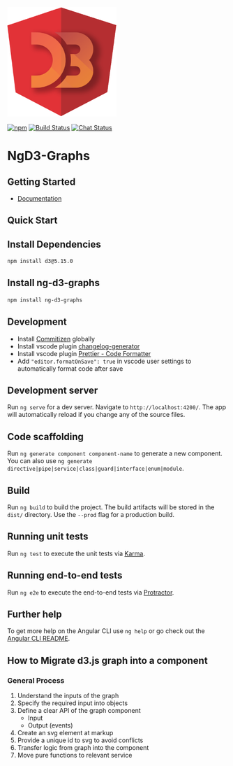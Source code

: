 <img src="./assets/ng-d3.png" alt="drawing" width="250" height="250"/>

[![npm](https://img.shields.io/npm/v/ng-d3-graphs.svg?maxAge=2592000?style=flat-square)](https://www.npmjs.com/package/ng-d3-graphs)
[![Build Status](https://travis-ci.org/loukas-kotas/ng-d3-graphs.svg?branch=master)](https://travis-ci.org/loukas-kotas/ng-d3-graphs)
[![Chat Status](https://img.shields.io/badge/chat-discord-blueviolet)](https://discord.gg/XADUuqQ)

# NgD3-Graphs

## Getting Started

- [Documentation](https://loukaskotas.com/ng-d3-graphs/#/index)

## Quick Start

## Install Dependencies

```bash
npm install d3@5.15.0
```

## Install ng-d3-graphs

```bash
npm install ng-d3-graphs
```

## Development

- Install [Commitizen](https://marketplace.visualstudio.com/items?itemName=axetroy.vscode-changelog-generator) globally
- Install vscode plugin [changelog-generator](https://marketplace.visualstudio.com/items?itemName=axetroy.vscode-changelog-generator)
- Install vscode plugin [Prettier - Code Formatter](https://marketplace.visualstudio.com/items?itemName=esbenp.prettier-vscode)
- Add `"editor.formatOnSave": true` in vscode user settings to automatically format code after save

## Development server

Run `ng serve` for a dev server. Navigate to `http://localhost:4200/`. The app will automatically reload if you change any of the source files.

## Code scaffolding

Run `ng generate component component-name` to generate a new component. You can also use `ng generate directive|pipe|service|class|guard|interface|enum|module`.

## Build

Run `ng build` to build the project. The build artifacts will be stored in the `dist/` directory. Use the `--prod` flag for a production build.

## Running unit tests

Run `ng test` to execute the unit tests via [Karma](https://karma-runner.github.io).

## Running end-to-end tests

Run `ng e2e` to execute the end-to-end tests via [Protractor](http://www.protractortest.org/).

## Further help

To get more help on the Angular CLI use `ng help` or go check out the [Angular CLI README](https://github.com/angular/angular-cli/blob/master/README.md).

## How to Migrate d3.js graph into a component

### General Process

1. Understand the inputs of the graph
2. Specify the required input into objects
3. Define a clear API of the graph component
   - Input
   - Output (events)
4. Create an svg element at markup
5. Provide a unique id to svg to avoid conflicts
6. Transfer logic from graph into the component
7. Move pure functions to relevant service
